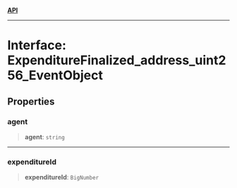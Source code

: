 [**API**](../../../README.md)

***

# Interface: ExpenditureFinalized\_address\_uint256\_EventObject

## Properties

### agent

> **agent**: `string`

***

### expenditureId

> **expenditureId**: `BigNumber`
